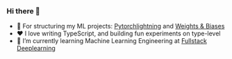 ### Hi there 👋

- 🤖 For structuring my ML projects: [Pytorchlightning](https://www.pytorchlightning.ai/) and [Weights & Biases](https://wandb.ai/site)
- ❤️ I love writing TypeScript, and building fun experiments on type-level
- 🌱 I’m currently learning Machine Learning Engineering at [Fullstack Deeplearning](https://fullstackdeeplearning.com/)
